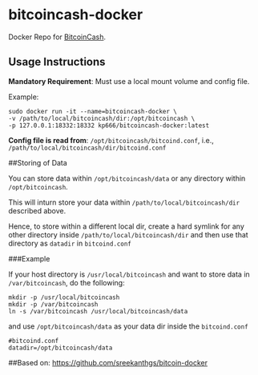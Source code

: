 # bitcoincash-docker
Docker Repo for [BitcoinCash](https://www.bitcoincash.org/).

## Usage Instructions

**Mandatory Requirement**: Must use a local mount volume and config file.

Example:

```
sudo docker run -it --name=bitcoincash-docker \   
-v /path/to/local/bitcoincash/dir:/opt/bitcoincash \   
-p 127.0.0.1:18332:18332 kp666/bitcoincash-docker:latest
```

**Config file is read from**: `/opt/bitcoincash/bitcoind.conf`, i.e., `/path/to/local/bitcoincash/dir/bitcoind.conf`

##Storing of Data

You can store data within `/opt/bitcoincash/data` or any directory within `/opt/bitcoincash`.

This will inturn store your data within `/path/to/local/bitcoincash/dir` described above. 

Hence, to store within a different local dir, create a hard symlink for any other directory inside `/path/to/local/bitcoincash/dir` and then use that directory as `datadir` in `bitcoind.conf`

###Example

If your host directory is `/usr/local/bitcoincash` and want to store data in `/var/bitcoincash`, do the following:

```
mkdir -p /usr/local/bitcoincash
mkdir -p /var/bitcoincash
ln -s /var/bitcoincash /usr/local/bitcoincash/data
```

and use `/opt/bitcoincash/data` as your data dir inside the `bitcoind.conf`

```
#bitcoind.conf
datadir=/opt/bitcoincash/data
```

##Based on:
https://github.com/sreekanthgs/bitcoin-docker
